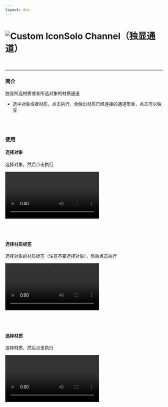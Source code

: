 ```yaml
---
layout: doc
---
```

# <span class="h1-icon"><img src="/img/RS-SoloChannel.webp" alt="Custom Icon"></span>Solo Channel（独显通道）

<br/>

---

### 简介

独显所选材质或者所选对象的材质通道

- 选中对象或者材质，点击执行，会弹出材质已经连接的通道菜单，点击可以独显


<br/>
<br/>

### 使用

#### 选择对象

选择对象，然后点击执行
<br/>

<video controls>
  <source src="/img/rs_nodetool_2.7_solo_1.webm" type="video/webm">
</video>

<br/>
<br/>
<br/>
<br/>

#### 选择材质标签

选择对象的材质标签（注意不要选择对象），然后点击执行
<br/>

<video controls>
  <source src="/img/rs_nodetool_2.7_solo_2.webm" type="video/webm">
</video>

<br/>
<br/>
<br/>
<br/>

#### 选择材质

选择材质，然后点击执行
<br/>

<video controls>
  <source src="/img/rs_nodetool_2.7_solo_3.webm" type="video/webm">
</video>

<br/>
<br/>